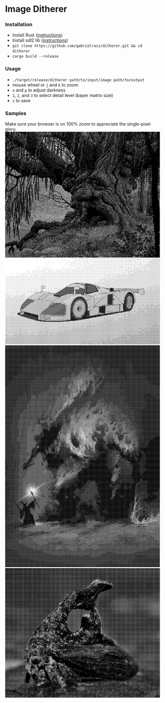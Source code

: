 # Image Ditherer

### Installation
- Install Rust ([instructions](https://doc.rust-lang.org/book/ch01-01-installation.html))
- Install sdl2 lib ([instructions](https://github.com/Rust-SDL2/rust-sdl2))
- `git clone https://github.com/gabrielracz/ditherer.git && cd ditherer`
- `cargo build --release`

### Usage
- `./target/release/ditherer path/to/input/image path/to/output`
- mouse wheel or `j` and `k` to zoom
- `o` and `p` to adjust darkness
- `1`, `2`, and `3` to select detail level (bayer matrix size)
- `s` to save


 ### Samples
Make sure your browser is on 100% zoom to appreciate the single-pixel glory.
![old-man-willow](results/old-man-willow.png)
![787B](results/787B.png)
![balrog](results/balrog.png)
![treehopper](results/treehopper.png)
